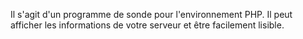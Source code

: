 Il s'agit d'un programme de sonde pour l'environnement PHP. Il peut afficher les informations de votre serveur et être facilement lisible.
